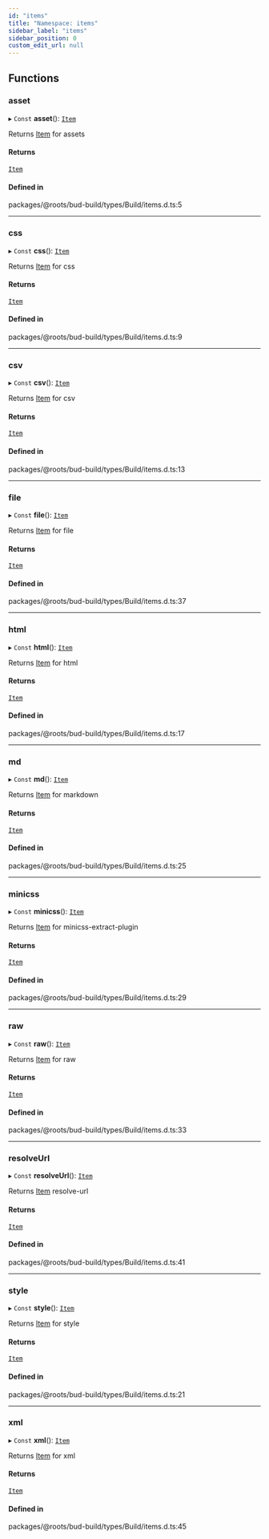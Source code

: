 ```yaml
---
id: "items"
title: "Namespace: items"
sidebar_label: "items"
sidebar_position: 0
custom_edit_url: null
---
```


## Functions

### asset

▸ `Const` **asset**(): [`Item`](../classes/Item.md)

Returns [Item](../classes/Item.md) for assets

#### Returns

[`Item`](../classes/Item.md)

#### Defined in

packages/@roots/bud-build/types/Build/items.d.ts:5

___

### css

▸ `Const` **css**(): [`Item`](../classes/Item.md)

Returns [Item](../classes/Item.md) for css

#### Returns

[`Item`](../classes/Item.md)

#### Defined in

packages/@roots/bud-build/types/Build/items.d.ts:9

___

### csv

▸ `Const` **csv**(): [`Item`](../classes/Item.md)

Returns [Item](../classes/Item.md) for csv

#### Returns

[`Item`](../classes/Item.md)

#### Defined in

packages/@roots/bud-build/types/Build/items.d.ts:13

___

### file

▸ `Const` **file**(): [`Item`](../classes/Item.md)

Returns [Item](../classes/Item.md) for file

#### Returns

[`Item`](../classes/Item.md)

#### Defined in

packages/@roots/bud-build/types/Build/items.d.ts:37

___

### html

▸ `Const` **html**(): [`Item`](../classes/Item.md)

Returns [Item](../classes/Item.md) for html

#### Returns

[`Item`](../classes/Item.md)

#### Defined in

packages/@roots/bud-build/types/Build/items.d.ts:17

___

### md

▸ `Const` **md**(): [`Item`](../classes/Item.md)

Returns [Item](../classes/Item.md) for markdown

#### Returns

[`Item`](../classes/Item.md)

#### Defined in

packages/@roots/bud-build/types/Build/items.d.ts:25

___

### minicss

▸ `Const` **minicss**(): [`Item`](../classes/Item.md)

Returns [Item](../classes/Item.md) for minicss-extract-plugin

#### Returns

[`Item`](../classes/Item.md)

#### Defined in

packages/@roots/bud-build/types/Build/items.d.ts:29

___

### raw

▸ `Const` **raw**(): [`Item`](../classes/Item.md)

Returns [Item](../classes/Item.md) for raw

#### Returns

[`Item`](../classes/Item.md)

#### Defined in

packages/@roots/bud-build/types/Build/items.d.ts:33

___

### resolveUrl

▸ `Const` **resolveUrl**(): [`Item`](../classes/Item.md)

Returns [Item](../classes/Item.md) resolve-url

#### Returns

[`Item`](../classes/Item.md)

#### Defined in

packages/@roots/bud-build/types/Build/items.d.ts:41

___

### style

▸ `Const` **style**(): [`Item`](../classes/Item.md)

Returns [Item](../classes/Item.md) for style

#### Returns

[`Item`](../classes/Item.md)

#### Defined in

packages/@roots/bud-build/types/Build/items.d.ts:21

___

### xml

▸ `Const` **xml**(): [`Item`](../classes/Item.md)

Returns [Item](../classes/Item.md) for xml

#### Returns

[`Item`](../classes/Item.md)

#### Defined in

packages/@roots/bud-build/types/Build/items.d.ts:45

